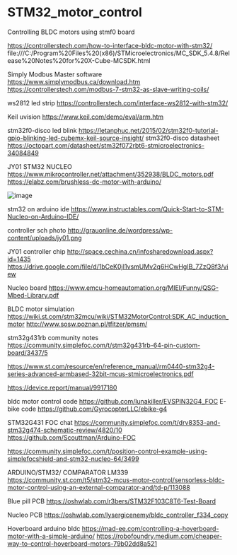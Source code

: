 # STM32_motor_control
Controlling BLDC motors using stmf0 board

https://controllerstech.com/how-to-interface-bldc-motor-with-stm32/
file:///C:/Program%20Files%20(x86)/STMicroelectronics/MC_SDK_5.4.8/Release%20Notes%20for%20X-Cube-MCSDK.html

Simply Modbus Master software
https://www.simplymodbus.ca/download.htm
https://controllerstech.com/modbus-7-stm32-as-slave-writing-coils/

ws2812 led strip
https://controllerstech.com/interface-ws2812-with-stm32/


Keil uvision
https://www.keil.com/demo/eval/arm.htm

stm32f0-disco led blink
https://letanphuc.net/2015/02/stm32f0-tutorial-gpio-blinking-led-cubemx-keil-source-insight/
stm32f0-disco datasheet
https://octopart.com/datasheet/stm32f072rbt6-stmicroelectronics-34084849

JY01 STM32 NUCLEO
https://www.mikrocontroller.net/attachment/352938/BLDC_motors.pdf
https://elabz.com/brushless-dc-motor-with-arduino/

![image](https://github.com/saidijongo/STM32_motor_control/assets/31678025/b0d5a707-8139-4728-893d-5db449279b8f)

stm32 on arduino ide
https://www.instructables.com/Quick-Start-to-STM-Nucleo-on-Arduino-IDE/

controller sch photo
http://grauonline.de/wordpress/wp-content/uploads/jy01.png

JY01 controller chip
http://space.cechina.cn/infosharedownload.aspx?id=1435
https://drive.google.com/file/d/1bCeK0jI1vsmUMv2q6HCwHgIB_7ZzQ8f3/view

Nucleo board
https://www.emcu-homeautomation.org/MIEI/Funny/QSG-Mbed-Library.pdf

BLDC motor simulation
https://wiki.st.com/stm32mcu/wiki/STM32MotorControl:SDK_AC_induction_motor
http://www.sosw.poznan.pl/tfitzer/pmsm/

stm32g431rb community notes
https://community.simplefoc.com/t/stm32g431rb-64-pin-custom-board/3437/5

https://www.st.com/resource/en/reference_manual/rm0440-stm32g4-series-advanced-armbased-32bit-mcus-stmicroelectronics.pdf

https://device.report/manual/9917180 

bldc motor control code
https://github.com/lunakiller/EVSPIN32G4_FOC
E-bike code
https://github.com/GyrocopterLLC/ebike-g4

STM32G431 FOC chat
https://community.simplefoc.com/t/drv8353-and-stm32g474-schematic-review/4820/10
https://github.com/Scouttman/Arduino-FOC

https://community.simplefoc.com/t/position-control-example-using-simplefocshield-and-stm32-nucleo-64/3499

ARDUINO/STM32/ COMPARATOR LM339
https://community.st.com/t5/stm32-mcus-motor-control/sensorless-bldc-motor-control-using-an-external-comparator-and/td-p/113088

Blue pill PCB
https://oshwlab.com/r3bers/STM32F103C8T6-Test-Board

Nucleo PCB
https://oshwlab.com/lysergicenemy/bldc_controller_f334_copy

Hoverboard arduino bldc
https://mad-ee.com/controlling-a-hoverboard-motor-with-a-simple-arduino/
https://robofoundry.medium.com/cheaper-way-to-control-hoverboard-motors-79b02dd8a521


